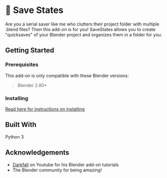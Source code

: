 # :floppy_disk: Save States
Are you a serial saver like me who clutters their project folder with multiple .blend files? Then this add-on is for you! SaveStates allows you to create "quicksaves" of your Blender project and organizes them in a folder for you.

## Getting Started

### Prerequisites
This add-on is only compatible with these Blender versions:
> Blender 2.80+

### Installing
[Read here for instructions on installing](https://docs.blender.org/manual/en/latest/editors/preferences/addons.html)

## Built With
Python 3

## Acknowledgements
- [Darkfall](https://www.youtube.com/@DarkfallBlender) on Youtube for his Blender add-on tutorials
- The Blender community for being amazing!
